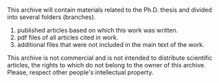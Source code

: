 This archive will contain materials related to the Ph.D. thesis and divided into several folders (branches). 

1) published articles based on which this work was written. 
2) pdf files of all articles cited in work.
3) additional files that were not included in the main text of the work. 

This archive is not commercial and is not intended to distribute scientific articles, the rights to which do not belong to the owner of this archive. Please, respect other people's intellectual property. 

